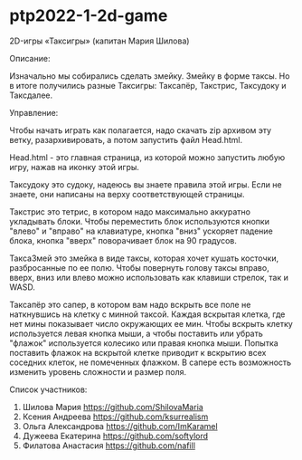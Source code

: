 # ptp2022-1-2d-game
2D-игры «Таксигры» (капитан Мария Шилова)

Описание:

Изначально мы собирались сделать змейку. Змейку в форме таксы. 
Но в итоге получились разные Таксигры: Таксапёр, Такстрис, Таксудоку и Таксдалее.

Управление:

Чтобы начать играть как полагается, надо скачать zip архивом эту ветку, разархивировать, а потом запустить файл Head.html.

Head.html - это главная страница, из которой можно запустить любую игру, нажав на иконку этой игры.

Таксудоку это судоку, надеюсь вы знаете правила этой игры. Если не знаете, они написаны на верху соответствующей страницы. 

Такстрис это тетрис, в котором надо максимально аккуратно укладывать блоки. Чтобы переместить блок используются кнопки "влево" и "вправо" на клавиатуре, кнопка "вниз" ускоряет падение блока, кнопка "вверх" поворачивает блок на 90 градусов.

ТаксаЗмей это змейка в виде таксы, которая хочет кушать косточки, разбросанные по ее полю. Чтобы повернуть голову таксы вправо, вверх, вниз или влево можно использовать как клавиши стрелок, так и WASD.

Таксапёр это сапер, в котором вам надо вскрыть все поле не наткнувшись на клетку с минной таксой. Каждая вскрытая клетка, где нет мины показывает число окружающих ее мин. Чтобы вскрыть клетку используется левая кнопка мыши, а чтобы поставить или убрать "флажок" используется колесико или правая кнопка мыши. Попытка поставить флажок на вскрытой клетке приводит к вскрытию всех соседних клеток, не помеченных флажком. В сапере есть возможность изменить уровень сложности и размер поля.

Список участников:
1. Шилова Мария https://github.com/ShilovaMaria
2. Ксения Андреева https://github.com/ksurrealism
3. Ольга Александрова https://github.com/ImKaramel
4. Дужеева Екатерина https://github.com/softylord
5. Филатова Анастасия https://github.com/nafill

